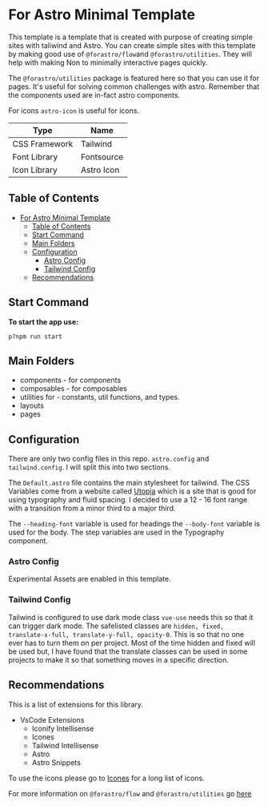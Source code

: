 # For Astro Minimal Template

This template is a template that is created with purpose of creating simple sites with taliwind and Astro. You can create simple sites with this template by making good use of `@forastro/flow`and `@forastro/utilities`. They will help with making Non to minimally interactive pages quickly.   

The `@forastro/utilities` package is featured here so that you can use it for pages. It's useful for solving common challenges with astro. Remember that the components used are in-fact astro components.   

For icons `astro-icon` is useful for icons. 



| Type          | Name       |
| ------------- | ---------- |
| CSS Framework | Tailwind   |
| Font Library  | Fontsource |
| Icon Library  | Astro Icon |

## Table of Contents
- [For Astro Minimal Template](#for-astro-minimal-template)
  - [Table of Contents](#table-of-contents)
  - [Start Command](#start-command)
  - [Main Folders](#main-folders)
  - [Configuration](#configuration)
    - [Astro Config](#astro-config)
    - [Tailwind Config](#tailwind-config)
  - [Recommendations](#recommendations)


## Start Command

**To start the app use:** 
```
p?npm run start 
```

## Main Folders

  - components - for components
  - composables - for composables
  - utilities for - constants, util functions, and types. 
  - layouts 
  - pages  

## Configuration 

There are only two config files in this repo. `astro.config` and `tailwind.config`. I will split this into two sections.

The `Default.astro` file contains the main stylesheet for tailwind. The CSS Variables come from a website called [Utopia](https://utopia.fyi/) which is a site that is good for using typography and fluid spacing. I decided to use a 12 - 16 font range with a transition from a minor third to a major third. 

The `--heading-font` variable is used for headings the `--body-font` variable is used for the body. The step variables are used in the Typography component.



### Astro Config

Experimental Assets are enabled in this template.  

### Tailwind Config

Tailwind is configured to use dark mode class `vue-use` needs this so that it can trigger dark mode. The safelisted classes are `hidden, fixed, translate-x-full, translate-y-full, opacity-0`. This is so that no one ever has to turn them on per project. Most of the time hidden and fixed will be used but, I have found that the translate classes can be used in some projects to make it so that something moves in a specific direction. 


## Recommendations

This is a list of extensions for this library.

- VsCode Extensions
  - Iconify Intellisense 
  - Icones 
  - Tailwind Intellisense
  - Astro 
  - Astro Snippets


To use the icons please go to [Icones](https://icones.netlify.app/) for a long list of icons. 

For more information on `@forastro/flow` and `@forastro/utilities` go [here](https://forastro-louiss0.vercel.app/)  












